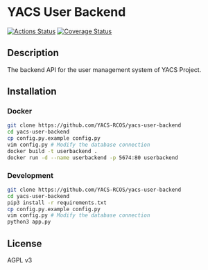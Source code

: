 # YACS User Backend
[![Actions Status](https://github.com/123joshuawu/yacs-user-backend/workflows/Simple%20Pytest/badge.svg?branch=test/simple)](https://github.com/123joshuawu/yacs-user-backend/actions)
[![Coverage Status](https://coveralls.io/repos/github/123joshuawu/yacs-user-backend/badge.svg?branch=test/simple)](https://coveralls.io/github/123joshuawu/yacs-user-backend?branch=test/simple)

## Description
The backend API for the user management system of YACS Project.

## Installation

### Docker
```bash
git clone https://github.com/YACS-RCOS/yacs-user-backend
cd yacs-user-backend
cp config.py.example config.py
vim config.py # Modify the database connection
docker build -t userbackend .
docker run -d --name userbackend -p 5674:80 userbackend
```

### Development
```bash
git clone https://github.com/YACS-RCOS/yacs-user-backend
cd yacs-user-backend
pip3 install -r requirements.txt
cp config.py.example config.py
vim config.py # Modify the database connection
python3 app.py
```

## License
AGPL v3
